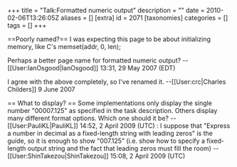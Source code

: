 +++
title = "Talk:Formatted numeric output"
description = ""
date = 2010-02-06T13:26:05Z
aliases = []
[extra]
id = 2071
[taxonomies]
categories = []
tags = []
+++

==Poorly named?==
I was expecting this page to be about initializing memory, like C's memset(addr, 0, len);

Perhaps a better page name for formatted numeric output? --[[User:IanOsgood|IanOsgood]] 13:31, 29 May 2007 (EDT)

I agree with the above completely, so I've renamed it. --[[User:crc|Charles Childers]] 9 June 2007

== What to display? ==
Some implementations only display the single number "00007.125" as specified in the task description.
Others display many different format options. Which one should it be?
--[[User:PauliKL|PauliKL]] 14:52, 2 April 2009 (UTC)
: I suppose that "Express a number in decimal as a fixed-length string with leading zeros" is the guide, so it is enough to show "007.125" (i.e. show how to specify a fixed-length output string and the fact that leading zeros must fill the room) --[[User:ShinTakezou|ShinTakezou]] 15:08, 2 April 2009 (UTC)
